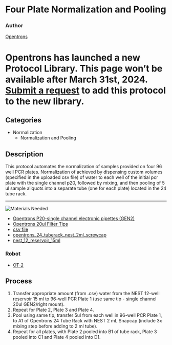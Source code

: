 # Four Plate Normalization and Pooling

### Author
[Opentrons](https://opentrons.com/)


# Opentrons has launched a new Protocol Library. This page won’t be available after March 31st, 2024. [Submit a request](https://docs.google.com/forms/d/e/1FAIpQLSdYYp9QCKow4nn0KlCVsMS3HX0eJ0N9O7-erajKvcpT0lWbSg/viewform) to add this protocol to the new library.

## Categories
* Normalization
	* Normalization and Pooling

## Description
This protocol automates the normalization of samples provided on four 96 well PCR plates. Normalization of achieved by dispensing custom volumes (specified in the uploaded csv file) of water to each well of the initial pcr plate with the single channel p20, followed by mixing, and then pooling of 5 ul sample aliquots into a separate tube (one for each plate) located in the 24 tube rack.

---
![Materials Needed](https://s3.amazonaws.com/opentrons-protocol-library-website/custom-README-images/001-General+Headings/materials.png)

* [Opentrons P20-single channel electronic pipettes (GEN2)](https://shop.opentrons.com/collections/ot-2-robot/products/single-channel-electronic-pipette?variant=31059478970462)
* [Opentrons 20ul Filter Tips](https://shop.opentrons.com/collections/opentrons-tips/products/opentrons-20ul-filter-tips)
* [csv file](https://s3.amazonaws.com/pf-upload-01/u-4256/0/2021-02-20/9l23lox/4Plate_Norm_ex.csv)
* [opentrons_24_tuberack_nest_2ml_screwcap](https://labware.opentrons.com/opentrons_24_tuberack_nest_2ml_screwcap?category=tubeRack)
* [nest_12_reservoir_15ml](https://labware.opentrons.com/nest_12_reservoir_15ml?category=reservoir)


### Robot
* [OT-2](https://opentrons.com/ot-2)

## Process
1. Transfer appropriate amount (from .csv) water from the NEST 12-well reservoir 15 ml to 96-well PCR Plate 1 (use same tip - single channel 20ul GEN2/right mount).
2. Repeat for Plate 2, Plate 3 and Plate 4.
3. Pool using same tip, transfer 5ul from each well in 96-well PCR Plate 1, to A1 of Opentrons 24 Tube Rack with NEST 2 mL Snapcap (include 3x mixing step before adding to 2 ml tube).
4. Repeat for all plates, with Plate 2 pooled into B1 of tube rack, Plate 3 pooled into C1 and Plate 4 pooled into D1.
